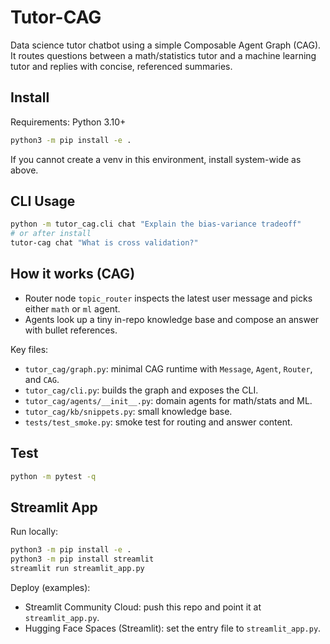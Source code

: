 # Tutor-CAG

Data science tutor chatbot using a simple Composable Agent Graph (CAG). It routes questions between a math/statistics tutor and a machine learning tutor and replies with concise, referenced summaries.

## Install

Requirements: Python 3.10+

```bash
python3 -m pip install -e .
```

If you cannot create a venv in this environment, install system-wide as above.

## CLI Usage

```bash
python -m tutor_cag.cli chat "Explain the bias-variance tradeoff"
# or after install
tutor-cag chat "What is cross validation?"
```

## How it works (CAG)

- Router node `topic_router` inspects the latest user message and picks either `math` or `ml` agent.
- Agents look up a tiny in-repo knowledge base and compose an answer with bullet references.

Key files:

- `tutor_cag/graph.py`: minimal CAG runtime with `Message`, `Agent`, `Router`, and `CAG`.
- `tutor_cag/cli.py`: builds the graph and exposes the CLI.
- `tutor_cag/agents/__init__.py`: domain agents for math/stats and ML.
- `tutor_cag/kb/snippets.py`: small knowledge base.
- `tests/test_smoke.py`: smoke test for routing and answer content.

## Test

```bash
python -m pytest -q
```

## Streamlit App

Run locally:

```bash
python3 -m pip install -e .
python3 -m pip install streamlit
streamlit run streamlit_app.py
```

Deploy (examples):

- Streamlit Community Cloud: push this repo and point it at `streamlit_app.py`.
- Hugging Face Spaces (Streamlit): set the entry file to `streamlit_app.py`.
